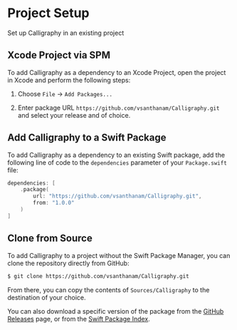 # Project Setup

Set up Calligraphy in an existing project

## Xcode Project via SPM

To add Calligraphy as a dependency to an Xcode Project, open the project in Xcode and perform the following steps:

1. Choose `File` → `Add Packages...`

2. Enter package URL `https://github.com/vsanthanam/Calligraphy.git` and select your release and of choice.

## Add Calligraphy to a Swift Package

To add Calligraphy as a dependency to an existing Swift package, add the following line of code to the `dependencies` parameter of your `Package.swift` file:

```swift
dependencies: [
    .package(
        url: "https://github.com/vsanthanam/Calligraphy.git",
        from: "1.0.0"
    )
]
```

## Clone from Source

To add Calligraphy to a project without the Swift Package Manager, you can clone the repository directly from GitHub:

```sh
$ git clone https://github.com/vsanthanam/Calligraphy.git
```

From there, you can copy the contents of `Sources/Calligraphy` to the destination of your choice.

You can also download a specific version of the package from the [GitHub Releases](https://github.com/vsanthanam/Calligraphy/releases) page, or from the [Swift Package Index](https://swiftpackageindex.com/vsanthanam/Calligraphy).

